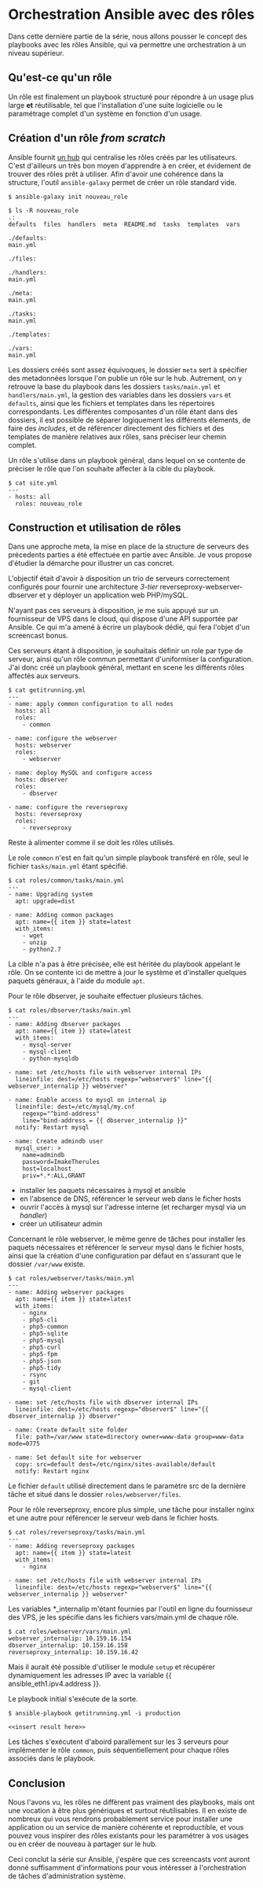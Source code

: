 # Orchestration Ansible avec des rôles

Dans cette dernière partie de la série, nous allons pousser le concept des playbooks avec les rôles Ansible, qui va permettre une orchestration à un niveau supérieur.

## Qu'est-ce qu'un rôle

Un rôle est finalement un playbook structuré pour répondre à un usage plus large **et** réutilisable, tel que l'installation d'une suite logicielle ou le paramétrage complet d'un système en fonction d'un usage.

## Création d'un rôle *from scratch*

Ansible fournit [un hub](https://galaxy.ansible.com) qui centralise les rôles créés par les utilisateurs. C'est d'ailleurs un très bon moyen d'apprendre à en créer, et évidement de trouver des rôles prêt à utiliser. Afin d'avoir une cohérence dans la structure, l'outil `ansible-galaxy` permet de créer un rôle standard vide.

    $ ansible-galaxy init nouveau_role

    $ ls -R nouveau_role
    .:
    defaults  files  handlers  meta  README.md  tasks  templates  vars

    ./defaults:
    main.yml

    ./files:

    ./handlers:
    main.yml

    ./meta:
    main.yml

    ./tasks:
    main.yml

    ./templates:

    ./vars:
    main.yml

Les dossiers créés sont assez équivoques, le dossier `meta` sert à spécifier des metadonnées lorsque l'on publie un rôle sur le hub. Autrement, on y retrouve la base du playbook dans les dossiers `tasks/main.yml` et `handlers/main.yml`, la gestion des variables dans les dossiers `vars` et `defaults`, ainsi que les fichiers et templates dans les répertoires correspondants. Les différentes composantes d'un rôle étant dans des dossiers, il est possible de séparer logiquement les différents élements, de faire des *includes*, et de référencer directement des fichiers et des templates de manière relatives aux rôles, sans préciser leur chemin complet.

Un rôle s'utilise dans un playbook général, dans lequel on se contente de préciser le rôle que l'on souhaite affecter à la cible du playbook.

    $ cat site.yml
    ---
    - hosts: all
      roles: nouveau_role

## Construction et utilisation de rôles

Dans une approche meta, la mise en place de la structure de serveurs des précedents parties a été effectuée en partie avec Ansible. Je vous propose d'étudier la démarche pour illustrer un cas concret.

L'objectif était d'avoir à disposition un trio de serveurs correctement configurés pour fournir une architecture *3-tier* reverseproxy-webserver-dbserver et y déployer un application web PHP/mySQL.

N'ayant pas ces serveurs à disposition, je me suis appuyé sur un fournisseur de VPS dans le cloud, qui dispose d'une API supportée par Ansible. Ce qui m'a amené à écrire un playbook dédié, qui fera l'objet d'un screencast bonus.

Ces serveurs étant à disposition, je souhaitais définir un role par type de serveur, ainsi qu'un rôle commun permettant d'uniformiser la configuration. J'ai donc créé un playbook général, mettant en scene les différents rôles affectés aux serveurs.

    $ cat getitrunning.yml
    ---
    - name: apply common configuration to all nodes
      hosts: all
      roles:
        - common

    - name: configure the webserver
      hosts: webserver
      roles:
        - webserver

    - name: deploy MySQL and configure access
      hosts: dbserver
      roles:
        - dbserver

    - name: configure the reverseproxy
      hosts: reverseproxy
      roles:
        - reverseproxy

Reste à alimenter comme il se doit les rôles utilisés.

Le role `common` n'est en fait qu'un simple playbook transféré en rôle, seul le fichier `tasks/main.yml` étant spécifié.

    $ cat roles/common/tasks/main.yml
    ---
    - name: Upgrading system
      apt: upgrade=dist

    - name: Adding common packages
      apt: name={{ item }} state=latest
      with_items:
        - wget
        - unzip
        - python2.7

La cible n'a pas à être précisée, elle est héritée du playbook appelant le rôle. On se contente ici de mettre à jour le système et d'installer quelques paquets généraux, à l'aide du module `apt`.

Pour le rôle dbserver, je souhaite effectuer plusieurs tâches.

    $ cat roles/dbserver/tasks/main.yml
    ---
    - name: Adding dbserver packages
      apt: name={{ item }} state=latest
      with_items:
        - mysql-server
        - mysql-client
        - python-mysqldb

    - name: set /etc/hosts file with webserver internal IPs
      lineinfile: dest=/etc/hosts regexp="webserver$" line="{{ webserver_internalip }} webserver"

    - name: Enable access to mysql on internal ip
      lineinfile: dest=/etc/mysql/my.cnf
        regexp="^bind-address"
        line="bind-address = {{ dbserver_internalip }}"
      notify: Restart mysql

    - name: Create admindb user
      mysql_user: >
        name=admindb
        password=ImakeTherules
        host=localhost
        priv=*.*:ALL,GRANT

- installer les paquets nécessaires à mysql et ansible
- en l'absence de DNS, référencer le serveur web dans le ficher hosts
- ouvrir l'accès à mysql sur l'adresse interne (et recharger mysql via un *handler*)
- créer un utilisateur admin

Concernant le rôle webserver, le même genre de tâches pour installer les paquets nécessaires et référencer le serveur mysql dans le fichier hosts, ainsi que la création d'une configuration par défaut en s'assurant que le dossier `/var/www` existe.

    $ cat roles/webserver/tasks/main.yml
    ---
    - name: Adding webserver packages
      apt: name={{ item }} state=latest
      with_items:
        - nginx
        - php5-cli
        - php5-common
        - php5-sqlite
        - php5-mysql
        - php5-curl
        - php5-fpm
        - php5-json
        - php5-tidy
        - rsync
        - git
        - mysql-client

    - name: set /etc/hosts file with dbserver internal IPs
      lineinfile: dest=/etc/hosts regexp="dbserver$" line="{{ dbserver_internalip }} dbserver"

    - name: Create default site folder
      file: path=/var/www state=directory owner=www-data group=www-data mode=0775

    - name: Set default site for webserver
      copy: src=default dest=/etc/nginx/sites-available/default
      notify: Restart nginx

Le fichier `default` utilisé directement dans le paramètre src de la dernière tâche et situé dans le dossier `roles/webserver/files`.

Pour le rôle reverseproxy, encore plus simple, une tâche pour installer nginx et une autre pour référencer le serveur web dans le fichier hosts.

    $ cat roles/reverseproxy/tasks/main.yml
    ---
    - name: Adding reverseproxy packages
      apt: name={{ item }} state=latest
      with_items:
        - nginx

    - name: set /etc/hosts file with webserver internal IPs
      lineinfile: dest=/etc/hosts regexp="webserver$" line="{{ webserver_internalip }} webserver"

Les variables \*\_internalip m'étant fournies par l'outil en ligne du fournisseur des VPS, je les spécifie dans les fichiers vars/main.yml de chaque rôle.

    $ cat roles/webserver/vars/main.yml
    webserver_internalip: 10.159.16.154
    dbserver_internalip: 10.159.16.158
    reverseproxy_internalip: 10.159.16.42

Mais il aurait été possible d'utiliser le module `setup` et récupérer dynamiquement les adresses IP avec la variable {{ ansible_eth1.ipv4.address }}.

Le playbook initial s'exécute de la sorte.

    $ ansible-playbook getitrunning.yml -i production

    <<insert result here>>

Les tâches s'exécutent d'aboird parallèment sur les 3 serveurs pour implémenter le rôle `common`, puis séquentiellement pour chaque rôles associés dans le playbook.

## Conclusion

Nous l'avons vu, les rôles ne diffèrent pas vraiment des playbooks, mais ont une vocation à être plus génériques et surtout réutilisables. Il en existe de nombreux qui vous rendrons probablement service pour installer une application ou un service de manière cohérente et reproductible, et vous pouvez vous inspirer des rôles existants pour les paramétrer à vos usages ou en créer de nouveau à partager sur le hub.

Ceci conclut la série sur Ansible, j'espère que ces screencasts vont auront donné suffisamment d'informations pour vous intéresser à l'orchestration de tâches d'administration système.
